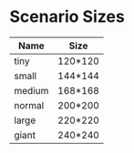 # Scenario Sizes

| Name   | Size    |
|--------|---------|
| tiny   | 120*120 |
| small  | 144*144 |
| medium | 168*168 |
| normal | 200*200 |
| large  | 220*220 |
| giant  | 240*240 |
